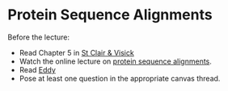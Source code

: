# Protein Sequence Alignments

Before the lecture:

* Read Chapter 5 in [St Clair & Visick](https://www.jblearning.com/catalog/productdetails/9781284033700/)
* Watch the online lecture on [protein sequence alignments](https://youtu.be/bIelmjRhWsw).
* Read [Eddy](https://www.nature.com/articles/nbt0804-1035) 
* Pose at least one question in the appropriate canvas thread.
